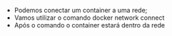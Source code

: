 * Podemos conectar um container a uma rede;
* Vamos utilizar o comando docker network connect
* Após o comando o container estará dentro da rede